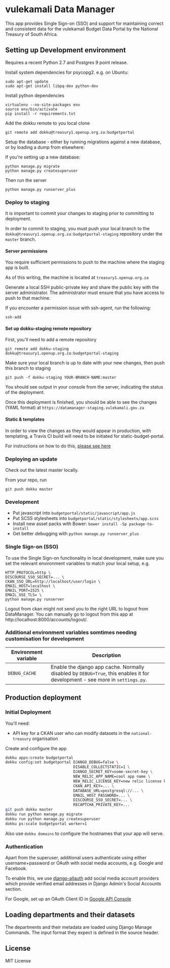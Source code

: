vulekamali Data Manager
=============

This app provides Single Sign-on (SSO) and support for maintaining correct and consistent data for the vulekamali Budget Data Portal by the National Treasury of South Africa.

Setting up Development environment
-----------------------

Requires a recent Python 2.7 and Postgres 9 point release.

Install system dependencies for psycopg2. e.g. on Ubuntu:

```
sudo apt-get update
sudo apt-get install libpq-dev python-dev
```

Install python dependencies

```
virtualenv --no-site-packages env
source env/bin/activate
pip install -r requirements.txt
```

Add the dokku remote to you local clone

```
git remote add dokku@treasury1.openup.org.za:budgetportal
```

Setup the database - either by running migrations against a new database, or by
loading a dump from elsewhere:

If you're setting up a new database:

```
python manage.py migrate
python manage.py createsuperuser
```

Then run the server

```
python manage.py runserver_plus
```

### Deploy to staging
It is important to commit your changes to staging prior to committing to deployment.

In order to commit to staging, you must push your local branch to the 
`dokku@treasury1.openup.org.za:budgetportal-staging` repository under the `master` branch.

#### Server permissions
You require sufficient permissions to push to the machine where the staging app is built.

As of this writing, the machine is located at `treasury1.openup.org.za`

Generate a local SSH public-private key and share the public key with the server administrator. The administrator must ensure that you
have access to push to that machine.

If you encounter a permission issue with ssh-agent, run the following:

`ssh-add`

#### Set up dokku-staging remote repository
First, you'll need to add a remote repository

`git remote add dokku-staging dokku@treasury1.openup.org.za:budgetportal-staging`

Make sure your local branch is up to date with your new changes, then push this branch to staging

`git push -f dokku-staging YOUR-BRANCH-NAME:master`

You should see output in your console from the server, indicating the status of the deployment.

Once this deployment is finished, you should be able to see the changes (YAML format) at `https://datamanager-staging.vulekamali.gov.za`

#### Static & templates
In order to view the changes as they would appear in production, with templating, a Travis CI build will need to be initiated
for static-budget-portal.

For instructions on how to do this, [please see here](https://google.com)


### Deploying an update

Check out the latest master locally.

From your repo, run

```
git push dokku master
```

### Development

* Put javascript into ``budgetportal/static/javascript/app.js``
* Put SCSS stylesheets into ``budgetportal/static/stylesheets/app.scss``
* Install new asset packs with Bower: ``bower install -Sp package-to-install``
* Get better debugging with ``python manage.py runserver_plus``

### Single Sign-on (SSO)

To use the Single Sign-on functionality in local development, make sure you set the relevant environment variables to match your local setup, e.g.

```
HTTP_PROTOCOL=http \
DISCOURSE_SSO_SECRET=... \
CKAN_SSO_URL=http://localhost/user/login \
EMAIL_HOST=localhost \
EMAIL_PORT=2525 \
EMAIL_USE_TLS= \
python manage.py runserver
```

Logout from ckan might not send you to the right URL to logout from DataManager. You can manually go to logout from this app at http://localhost:8000/accounts/logout/.

### Additional environment variables somtimes needing customisation for development

| Environment variable | Description |
| -------------------- | ------------|
| `DEBUG_CACHE`          | Enable the django app cache. Normally disabled by `DEBUG=True`, this enables it for development - see more in `settings.py`. |


Production deployment
---------------------

### Initial Deployment

You'll need:

* API key for a CKAN user who can modify datasets in the `national-treasury` organisation

Create and configure the app

```bash
dokku apps:create budgetportal
dokku config:set budgetportal DJANGO_DEBUG=false \
                              DISABLE_COLLECTSTATIC=1 \
                              DJANGO_SECRET_KEY=some-secret-key \
                              NEW_RELIC_APP_NAME=cool app name \
                              NEW_RELIC_LICENSE_KEY=new relic license key \
                              CKAN_API_KEY=... \
                              DATABASE_URL=postgresql://... \
                              EMAIL_HOST_PASSWORD=... \
                              DISCOURSE_SSO_SECRET=... \
                              RECAPTCHA_PRIVATE_KEY=...
git push dokku master
dokku run python manage.py migrate
dokku run python manage.py createsuperuser
dokku ps:scale budgetportal worker=1
```

Also use `dokku domains` to configure the hostnames that your app will serve.

### Authentication

Apart from the superuser, additional users authenticate using either username+password or OAuth with social media accounts, e.g. Google and Facebook.

To enable this, we use [django-allauth](django-allauth) add social media account providers which provide verified email addresses in Django Admin's Social Accounts section.

For Google, set up an OAuth Client ID in [Google API Console](https://console.developers.google.com/apis/credentials?project=vulekamali)

Loading departments and their datasets
--------------------------------------

The departments and their metadata are loaded using Django Manage Commands. The input format they expect is defined in the source header.

License
-------

MIT License
